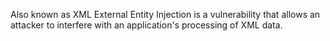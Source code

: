 Also known as XML External Entity Injection is a vulnerability that allows an attacker to interfere with an application's processing of XML data.